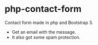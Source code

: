 # php-contact-form
Contact form made in php and Bootstrap 3. <br>
- Get an email with the message. <br>
- It also got some spam protection.
